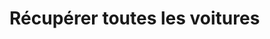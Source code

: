 #  Récupérer toutes les voitures

<api-endpoint openapi-path="../../../Projet_Grp_Java-openapi.yaml" method="GET" endpoint="/api/car"/>